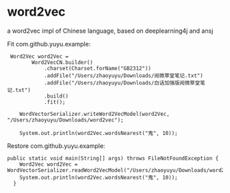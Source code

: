 # word2vec
a word2vec impl of Chinese language, based on deeplearning4j and ansj 


Fit com.github.yuyu.example:
```
 Word2Vec word2Vec =
        Word2VecCN.builder()
            .charset(Charset.forName("GB2312"))
            .addFile("/Users/zhaoyuyu/Downloads/阅微草堂笔记.txt")
            .addFile("/Users/zhaoyuyu/Downloads/白话加强版阅微草堂笔记.txt")
            .build()
            .fit();

    WordVectorSerializer.writeWord2VecModel(word2Vec, "/Users/zhaoyuyu/Downloads/word2vec");

    System.out.println(word2Vec.wordsNearest("鬼", 10));
```

Restore com.github.yuyu.example:
```
public static void main(String[] args) throws FileNotFoundException {
    Word2Vec word2Vec = WordVectorSerializer.readWord2VecModel("/Users/zhaoyuyu/Downloads/word2vec");
    System.out.println(word2Vec.wordsNearest("鬼", 10));
  }
```
